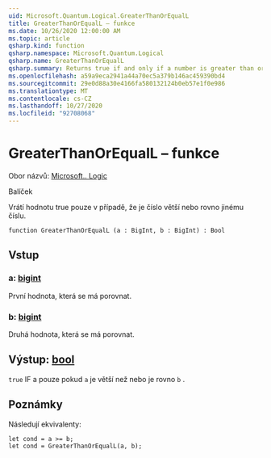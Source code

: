 ```yaml
---
uid: Microsoft.Quantum.Logical.GreaterThanOrEqualL
title: GreaterThanOrEqualL – funkce
ms.date: 10/26/2020 12:00:00 AM
ms.topic: article
qsharp.kind: function
qsharp.namespace: Microsoft.Quantum.Logical
qsharp.name: GreaterThanOrEqualL
qsharp.summary: Returns true if and only if a number is greater than or equal to another number.
ms.openlocfilehash: a59a9eca2941a44a70ec5a379b146ac459390bd4
ms.sourcegitcommit: 29e0d88a30e4166fa580132124b0eb57e1f0e986
ms.translationtype: MT
ms.contentlocale: cs-CZ
ms.lasthandoff: 10/27/2020
ms.locfileid: "92708068"
---
```

# <a name="greaterthanorequall-function"></a>GreaterThanOrEqualL – funkce

Obor názvů: [Microsoft.. Logic](xref:Microsoft.Quantum.Logical)

Balíček [](https://nuget.org/packages/)


Vrátí hodnotu true pouze v případě, že je číslo větší nebo rovno jinému číslu.

```qsharp
function GreaterThanOrEqualL (a : BigInt, b : BigInt) : Bool
```


## <a name="input"></a>Vstup

### <a name="a--bigint"></a>a: [bigint](xref:microsoft.quantum.lang-ref.bigint)

První hodnota, která se má porovnat.


### <a name="b--bigint"></a>b: [bigint](xref:microsoft.quantum.lang-ref.bigint)

Druhá hodnota, která se má porovnat.



## <a name="output--bool"></a>Výstup: [bool](xref:microsoft.quantum.lang-ref.bool)

`true` IF a pouze pokud `a` je větší než nebo je rovno `b` .

## <a name="remarks"></a>Poznámky

Následují ekvivalenty:

```Q#
let cond = a >= b;
let cond = GreaterThanOrEqualL(a, b);
```
